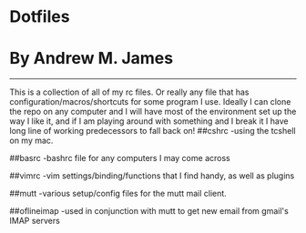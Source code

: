 # Dotfiles 
# By Andrew M. James 
---
This is a collection of all of my <whatever>rc files. Or really 
any file that has configuration/macros/shortcuts for some program I use. Ideally 
I can clone the repo on any computer and I will have most of the 
environment set up the way I like it, and if I am playing around with 
something and I break it I have long line of working predecessors to fall back 
on!
##cshrc
-using the tcshell on my mac. 

##basrc
-bashrc file for any computers I may come across

##vimrc
-vim settings/binding/functions that I find handy, as well as plugins 

##mutt
-various setup/config files for the mutt mail client.

##oflineimap
-used in conjunction with mutt to get new email from gmail's IMAP servers 





